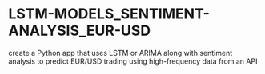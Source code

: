 # LSTM-MODELS_SENTIMENT-ANALYSIS_EUR-USD
create a Python app that uses LSTM or ARIMA along with sentiment analysis to predict EUR/USD trading using high-frequency data from an API
